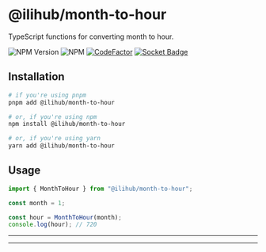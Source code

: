 # @ilihub/month-to-hour

TypeScript functions for converting month to hour.

![NPM Version](https://img.shields.io/npm/v/%40ilihub%2Fmonth-to-hour?color=33cd56&logo=npm)
![NPM](https://img.shields.io/npm/l/%40ilihub%2Fmonth-to-hour)
[![CodeFactor](https://www.codefactor.io/repository/github/ilihub/npm/badge)](https://www.codefactor.io/repository/github/ilihub/npm)
[![Socket Badge](https://socket.dev/api/badge/npm/package/@ilihub/month-to-hour)](https://socket.dev/npm/package/@ilihub/month-to-hour)

## Installation

```bash
# if you're using pnpm
pnpm add @ilihub/month-to-hour

# or, if you're using npm
npm install @ilihub/month-to-hour

# or, if you're using yarn
yarn add @ilihub/month-to-hour
```

## Usage

```javascript
import { MonthToHour } from "@ilihub/month-to-hour";

const month = 1;

const hour = MonthToHour(month);
console.log(hour); // 720
```

---

<!-- sponsors_and_backers_section_start -->

<!-- sponsors_and_backers_section_end -->

---
